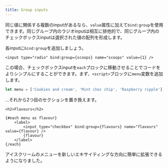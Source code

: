 ```yaml
---
title: Group inputs
---
```


同じ値に関係する複数のinputがあるなら、`value`属性に加えて`bind:group`を使用できます。同じグループ内のラジオinputは相互に排他的で、同じグループ内のチェックボックスinputは選択された値の配列を形成します。 

各inputに`bind:group`を追加しましょう。

```svelte
<input type="radio" bind:group={scoops} name="scoops" value={1} />
```

この場合、チェックボックスinputを`each`ブロックに移動させることでコードをよりシンプルにすることができます。まず、`<script>`ブロックに`menu`変数を追加します。

```js
let menu = ['Cookies and cream', 'Mint choc chip', 'Raspberry ripple'];
```

…それから2つ目のセクションを置き換えます。

```svelte
<h2>Flavours</h2>

{#each menu as flavour}
	<label>
		<input type="checkbox" bind:group={flavours} name="flavours" value={flavour} />
		{flavour}
	</label>
{/each}
```

アイスクリームのメニューを新しいエキサイティングな方向に簡単に拡張できるようになりました。
